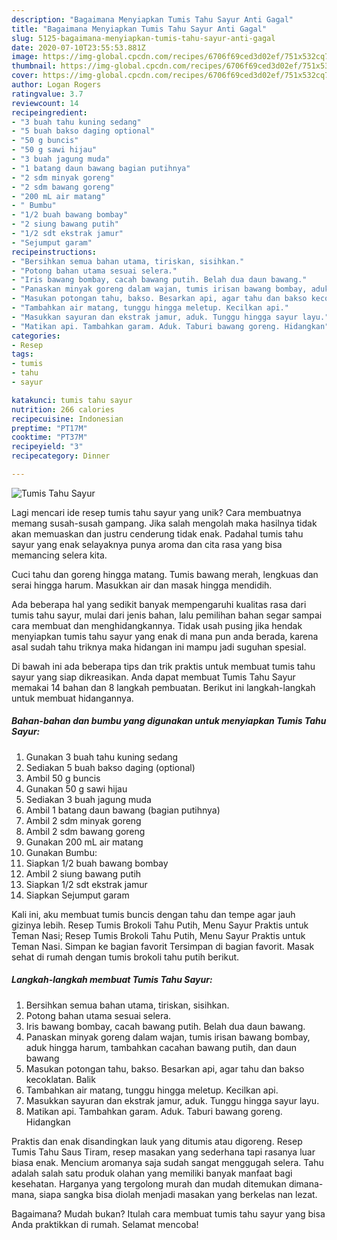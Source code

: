```yaml
---
description: "Bagaimana Menyiapkan Tumis Tahu Sayur Anti Gagal"
title: "Bagaimana Menyiapkan Tumis Tahu Sayur Anti Gagal"
slug: 5125-bagaimana-menyiapkan-tumis-tahu-sayur-anti-gagal
date: 2020-07-10T23:55:53.881Z
image: https://img-global.cpcdn.com/recipes/6706f69ced3d02ef/751x532cq70/tumis-tahu-sayur-foto-resep-utama.jpg
thumbnail: https://img-global.cpcdn.com/recipes/6706f69ced3d02ef/751x532cq70/tumis-tahu-sayur-foto-resep-utama.jpg
cover: https://img-global.cpcdn.com/recipes/6706f69ced3d02ef/751x532cq70/tumis-tahu-sayur-foto-resep-utama.jpg
author: Logan Rogers
ratingvalue: 3.7
reviewcount: 14
recipeingredient:
- "3 buah tahu kuning sedang"
- "5 buah bakso daging optional"
- "50 g buncis"
- "50 g sawi hijau"
- "3 buah jagung muda"
- "1 batang daun bawang bagian putihnya"
- "2 sdm minyak goreng"
- "2 sdm bawang goreng"
- "200 mL air matang"
- " Bumbu"
- "1/2 buah bawang bombay"
- "2 siung bawang putih"
- "1/2 sdt ekstrak jamur"
- "Sejumput garam"
recipeinstructions:
- "Bersihkan semua bahan utama, tiriskan, sisihkan."
- "Potong bahan utama sesuai selera."
- "Iris bawang bombay, cacah bawang putih. Belah dua daun bawang."
- "Panaskan minyak goreng dalam wajan, tumis irisan bawang bombay, aduk hingga harum, tambahkan cacahan bawang putih, dan daun bawang"
- "Masukan potongan tahu, bakso. Besarkan api, agar tahu dan bakso kecoklatan. Balik"
- "Tambahkan air matang, tunggu hingga meletup. Kecilkan api."
- "Masukkan sayuran dan ekstrak jamur, aduk. Tunggu hingga sayur layu."
- "Matikan api. Tambahkan garam. Aduk. Taburi bawang goreng. Hidangkan"
categories:
- Resep
tags:
- tumis
- tahu
- sayur

katakunci: tumis tahu sayur 
nutrition: 266 calories
recipecuisine: Indonesian
preptime: "PT17M"
cooktime: "PT37M"
recipeyield: "3"
recipecategory: Dinner

---
```



![Tumis Tahu Sayur](https://img-global.cpcdn.com/recipes/6706f69ced3d02ef/751x532cq70/tumis-tahu-sayur-foto-resep-utama.jpg)

Lagi mencari ide resep tumis tahu sayur yang unik? Cara membuatnya memang susah-susah gampang. Jika salah mengolah maka hasilnya tidak akan memuaskan dan justru cenderung tidak enak. Padahal tumis tahu sayur yang enak selayaknya punya aroma dan cita rasa yang bisa memancing selera kita.

Cuci tahu dan goreng hingga matang. Tumis bawang merah, lengkuas dan serai hingga harum. Masukkan air dan masak hingga mendidih.

Ada beberapa hal yang sedikit banyak mempengaruhi kualitas rasa dari tumis tahu sayur, mulai dari jenis bahan, lalu pemilihan bahan segar sampai cara membuat dan menghidangkannya. Tidak usah pusing jika hendak menyiapkan tumis tahu sayur yang enak di mana pun anda berada, karena asal sudah tahu triknya maka hidangan ini mampu jadi suguhan spesial.


Di bawah ini ada beberapa tips dan trik praktis untuk membuat tumis tahu sayur yang siap dikreasikan. Anda dapat membuat Tumis Tahu Sayur memakai 14 bahan dan 8 langkah pembuatan. Berikut ini langkah-langkah untuk membuat hidangannya.

<!--inarticleads1-->

##### Bahan-bahan dan bumbu yang digunakan untuk menyiapkan Tumis Tahu Sayur:

1. Gunakan 3 buah tahu kuning sedang
1. Sediakan 5 buah bakso daging (optional)
1. Ambil 50 g buncis
1. Gunakan 50 g sawi hijau
1. Sediakan 3 buah jagung muda
1. Ambil 1 batang daun bawang (bagian putihnya)
1. Ambil 2 sdm minyak goreng
1. Ambil 2 sdm bawang goreng
1. Gunakan 200 mL air matang
1. Gunakan  Bumbu:
1. Siapkan 1/2 buah bawang bombay
1. Ambil 2 siung bawang putih
1. Siapkan 1/2 sdt ekstrak jamur
1. Siapkan Sejumput garam


Kali ini, aku membuat tumis buncis dengan tahu dan tempe agar jauh gizinya lebih. Resep Tumis Brokoli Tahu Putih, Menu Sayur Praktis untuk Teman Nasi; Resep Tumis Brokoli Tahu Putih, Menu Sayur Praktis untuk Teman Nasi. Simpan ke bagian favorit Tersimpan di bagian favorit. Masak sehat di rumah dengan tumis brokoli tahu putih berikut. 

<!--inarticleads2-->

##### Langkah-langkah membuat Tumis Tahu Sayur:

1. Bersihkan semua bahan utama, tiriskan, sisihkan.
1. Potong bahan utama sesuai selera.
1. Iris bawang bombay, cacah bawang putih. Belah dua daun bawang.
1. Panaskan minyak goreng dalam wajan, tumis irisan bawang bombay, aduk hingga harum, tambahkan cacahan bawang putih, dan daun bawang
1. Masukan potongan tahu, bakso. Besarkan api, agar tahu dan bakso kecoklatan. Balik
1. Tambahkan air matang, tunggu hingga meletup. Kecilkan api.
1. Masukkan sayuran dan ekstrak jamur, aduk. Tunggu hingga sayur layu.
1. Matikan api. Tambahkan garam. Aduk. Taburi bawang goreng. Hidangkan


Praktis dan enak disandingkan lauk yang ditumis atau digoreng. Resep Tumis Tahu Saus Tiram, resep masakan yang sederhana tapi rasanya luar biasa enak. Mencium aromanya saja sudah sangat menggugah selera. Tahu adalah salah satu produk olahan yang memiliki banyak manfaat bagi kesehatan. Harganya yang tergolong murah dan mudah ditemukan dimana-mana, siapa sangka bisa diolah menjadi masakan yang berkelas nan lezat. 

Bagaimana? Mudah bukan? Itulah cara membuat tumis tahu sayur yang bisa Anda praktikkan di rumah. Selamat mencoba!
